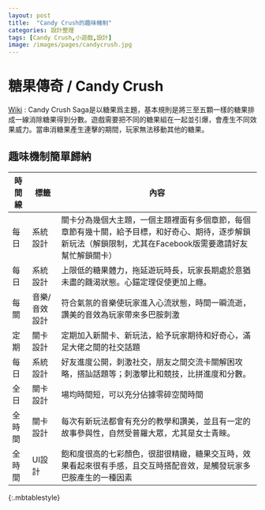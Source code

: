 ```yaml
---
layout: post
title:  "Candy Crush的趣味機制"
categories: 設計整理
tags: [Candy Crush,小遊戲,設計]
image: /images/pages/candycrush.jpg
---
```



# 糖果傳奇  / Candy Crush  
[Wiki](https://zh.wikipedia.org/wiki/Candy_Crush_Saga) : Candy Crush Saga是以糖果爲主題，基本規則是將三至五顆一樣的糖果排成一線消除糖果得到分數。遊戲需要把不同的糖果組在一起並引爆，會產生不同效果威力。當串消糖果產生連擊的期間，玩家無法移動其他的糖果。

## 趣味機制簡單歸納

|時間線|標籤|內容|
|--|--|--|
|每日|系統設計|關卡分為幾個大主題，一個主題裡面有多個章節，每個章節有幾十關，給予目標，和好奇心、期待，逐步解鎖新玩法（解鎖限制，尤其在Facebook版需要邀請好友幫忙解鎖關卡）|
|每日|系統設計|上限低的糖果體力，拖延遊玩時長，玩家長期處於意猶未盡的饑渴狀態。心錨定理促使更加上癮。|
|每關|音樂/音效設計|符合氣氛的音樂使玩家進入心流狀態，時間一瞬流逝，讚美的音效為玩家帶來多巴胺刺激|
|定期|關卡設計|定期加入新關卡、新玩法，給予玩家期待和好奇心，滿足大佬之間的社交話題|
|每日|系統設計|好友進度公開，刺激社交，朋友之間交流卡關解困攻略，搭訕話題等；刺激攀比和競技，比拼進度和分數。|
|全日|關卡設計|場均時間短，可以充分佔據零碎空閒時間|
|全時間|關卡設計|每次有新玩法都會有充分的教學和讚美，並且有一定的故事參與性，自然受普羅大眾，尤其是女士青睞。|
|全時間|UI設計|飽和度很高的七彩顏色，很甜很精緻，糖果交互時，效果看起來很有手感，且交互時搭配音效，是觸發玩家多巴胺產生的一種因素|
{:.mbtablestyle}
